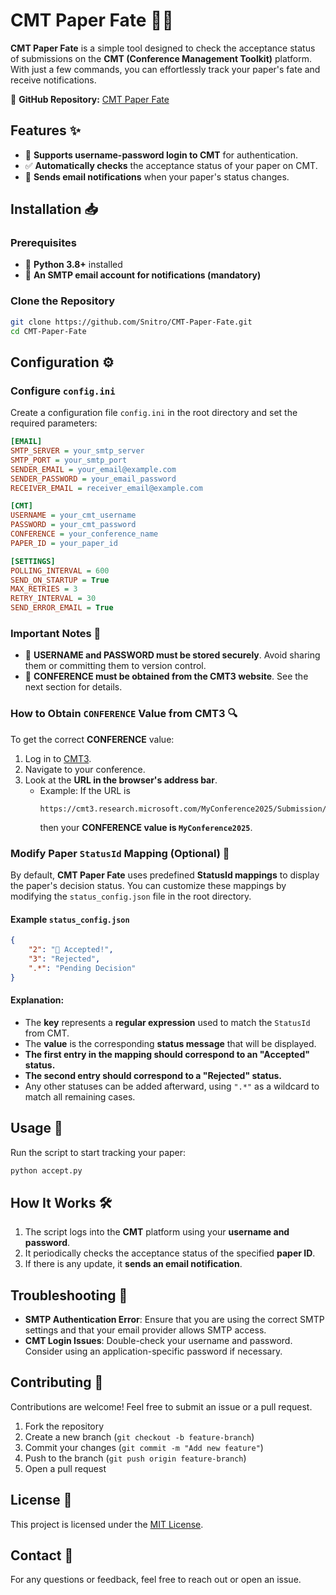 # CMT Paper Fate 🚀📄

**CMT Paper Fate** is a simple tool designed to check the acceptance status of submissions on the **CMT (Conference Management Toolkit)** platform. With just a few commands, you can effortlessly track your paper's fate and receive notifications.

📌 **GitHub Repository:** [CMT Paper Fate](https://github.com/Snitro/CMT-Paper-Fate.git)

## Features ✨
- 🔑 **Supports username-password login to CMT** for authentication.
- ✅ **Automatically checks** the acceptance status of your paper on CMT.
- 📧 **Sends email notifications** when your paper's status changes.

## Installation 📥

### Prerequisites
- 🐍 **Python 3.8+** installed
- 📧 **An SMTP email account for notifications (mandatory)**

### Clone the Repository
```sh
git clone https://github.com/Snitro/CMT-Paper-Fate.git
cd CMT-Paper-Fate
```

## Configuration ⚙️

### Configure `config.ini`
Create a configuration file `config.ini` in the root directory and set the required parameters:

```ini
[EMAIL]
SMTP_SERVER = your_smtp_server
SMTP_PORT = your_smtp_port
SENDER_EMAIL = your_email@example.com
SENDER_PASSWORD = your_email_password
RECEIVER_EMAIL = receiver_email@example.com

[CMT]
USERNAME = your_cmt_username
PASSWORD = your_cmt_password
CONFERENCE = your_conference_name
PAPER_ID = your_paper_id

[SETTINGS]
POLLING_INTERVAL = 600
SEND_ON_STARTUP = True
MAX_RETRIES = 3
RETRY_INTERVAL = 30
SEND_ERROR_EMAIL = True
```

### Important Notes 🚨
- 🔐 **USERNAME and PASSWORD must be stored securely**. Avoid sharing them or committing them to version control.
- 🔗 **CONFERENCE must be obtained from the CMT3 website**. See the next section for details.

### How to Obtain `CONFERENCE` Value from CMT3 🔍

To get the correct **CONFERENCE** value:
1. Log in to [CMT3](https://cmt3.research.microsoft.com/).
2. Navigate to your conference.
3. Look at the **URL in the browser's address bar**.  
   - Example: If the URL is  
     ```
     https://cmt3.research.microsoft.com/MyConference2025/Submission/Index
     ```
     then your **CONFERENCE value is `MyConference2025`**.

### Modify Paper `StatusId` Mapping (Optional) 🔄  

By default, **CMT Paper Fate** uses predefined **StatusId mappings** to display the paper's decision status. You can customize these mappings by modifying the `status_config.json` file in the root directory.

#### Example `status_config.json`
```json
{
    "2": "🎉 Accepted!",
    "3": "Rejected",
    ".*": "Pending Decision"
}
```

#### Explanation:
- The **key** represents a **regular expression** used to match the `StatusId` from CMT.
- The **value** is the corresponding **status message** that will be displayed.
- **The first entry in the mapping should correspond to an "Accepted" status.**  
- **The second entry should correspond to a "Rejected" status.**  
- Any other statuses can be added afterward, using `".*"` as a wildcard to match all remaining cases.

## Usage 🚀

Run the script to start tracking your paper:
```sh
python accept.py
```

## How It Works 🛠️
1. The script logs into the **CMT** platform using your **username and password**.
2. It periodically checks the acceptance status of the specified **paper ID**.
3. If there is any update, it **sends an email notification**.

## Troubleshooting 🐞

- **SMTP Authentication Error**: Ensure that you are using the correct SMTP settings and that your email provider allows SMTP access.
- **CMT Login Issues**: Double-check your username and password. Consider using an application-specific password if necessary.

## Contributing 🤝
Contributions are welcome! Feel free to submit an issue or a pull request.

1. Fork the repository
2. Create a new branch (`git checkout -b feature-branch`)
3. Commit your changes (`git commit -m "Add new feature"`)
4. Push to the branch (`git push origin feature-branch`)
5. Open a pull request

## License 📜
This project is licensed under the [MIT License](LICENSE).

## Contact 📩
For any questions or feedback, feel free to reach out or open an issue.
